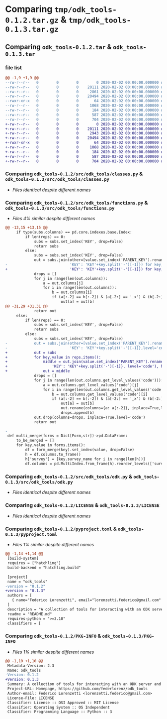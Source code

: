 # Comparing `tmp/odk_tools-0.1.2.tar.gz` & `tmp/odk_tools-0.1.3.tar.gz`

## Comparing `odk_tools-0.1.2.tar` & `odk_tools-0.1.3.tar`

### file list

```diff
@@ -1,9 +1,9 @@
--rw-r--r--   0        0        0        0 2020-02-02 00:00:00.000000 odk_tools-0.1.2/src/odk_tools/__init__.py
--rw-r--r--   0        0        0    20111 2020-02-02 00:00:00.000000 odk_tools-0.1.2/src/odk_tools/classes.py
--rw-r--r--   0        0        0     2861 2020-02-02 00:00:00.000000 odk_tools-0.1.2/src/odk_tools/functions.py
--rw-r--r--   0        0        0    20494 2020-02-02 00:00:00.000000 odk_tools-0.1.2/src/odk_tools/odk.py
--rwxr-xr-x   0        0        0       64 2020-02-02 00:00:00.000000 odk_tools-0.1.2/.gitignore
--rw-r--r--   0        0        0     1068 2020-02-02 00:00:00.000000 odk_tools-0.1.2/LICENSE
--rw-r--r--   0        0        0      184 2020-02-02 00:00:00.000000 odk_tools-0.1.2/README.md
--rw-r--r--   0        0        0      587 2020-02-02 00:00:00.000000 odk_tools-0.1.2/pyproject.toml
--rw-r--r--   0        0        0      704 2020-02-02 00:00:00.000000 odk_tools-0.1.2/PKG-INFO
+-rw-r--r--   0        0        0        0 2020-02-02 00:00:00.000000 odk_tools-0.1.3/src/odk_tools/__init__.py
+-rw-r--r--   0        0        0    20111 2020-02-02 00:00:00.000000 odk_tools-0.1.3/src/odk_tools/classes.py
+-rw-r--r--   0        0        0     2943 2020-02-02 00:00:00.000000 odk_tools-0.1.3/src/odk_tools/functions.py
+-rw-r--r--   0        0        0    20494 2020-02-02 00:00:00.000000 odk_tools-0.1.3/src/odk_tools/odk.py
+-rwxr-xr-x   0        0        0       64 2020-02-02 00:00:00.000000 odk_tools-0.1.3/.gitignore
+-rw-r--r--   0        0        0     1068 2020-02-02 00:00:00.000000 odk_tools-0.1.3/LICENSE
+-rw-r--r--   0        0        0      184 2020-02-02 00:00:00.000000 odk_tools-0.1.3/README.md
+-rw-r--r--   0        0        0      587 2020-02-02 00:00:00.000000 odk_tools-0.1.3/pyproject.toml
+-rw-r--r--   0        0        0      704 2020-02-02 00:00:00.000000 odk_tools-0.1.3/PKG-INFO
```

### Comparing `odk_tools-0.1.2/src/odk_tools/classes.py` & `odk_tools-0.1.3/src/odk_tools/classes.py`

 * *Files identical despite different names*

### Comparing `odk_tools-0.1.2/src/odk_tools/functions.py` & `odk_tools-0.1.3/src/odk_tools/functions.py`

 * *Files 4% similar despite different names*

```diff
@@ -13,15 +13,15 @@
     if type(subs.columns) == pd.core.indexes.base.Index:
         if len(reps) == 0:
             subs = subs.set_index('KEY', drop=False)
             return subs
         else:
             subs = subs.set_index('KEY', drop=False)
             out = subs.join(other=[value.set_index('PARENT_KEY').rename(columns={
-                            'KEY': 'KEY'+key.split('-')[-1]}) for key, value in reps.items()], how='inner', validate='one_to_many')
+                            'KEY': 'KEY'+key.split('-')[-1]}) for key, value in reps.items()], how='outer', validate='one_to_many')
             drops = []
             for j in range(len(out.columns)):
                 a = out.columns[j]
                 for i in range(len(out.columns)):
                     b = out.columns[i]
                     if (a[:-2] == b[:-2]) & (a[-2:] == '_x') & (b[-2:] == '_y'):
                         out[a] = out[b]
@@ -31,29 +31,31 @@
             return out
     else:
         if len(reps) == 0:
             subs = subs.set_index('KEY', drop=False)
             return subs
         else:
             subs = subs.set_index('KEY', drop=False)
-            out = subs.join(other=[value.set_index('PARENT_KEY').rename(columns={
-                            'KEY': 'KEY'+key.split('-')[-1]},level='code') for key, value in reps.items()], how='inner')
+            out = subs
+            for key,value in reps.items():
+                middle = out.join(value.set_index('PARENT_KEY').rename(columns={
+                    'KEY': 'KEY'+key.split('-')[-1]}, level='code'), how='outer', lsuffix='_x', rsuffix='_y')
+                out = middle
             drops = []
             for j in range(len(out.columns.get_level_values('code'))):
                 a = out.columns.get_level_values('code')[j]
                 for i in range(len(out.columns.get_level_values('code'))):
                     b = out.columns.get_level_values('code')[i]
                     if (a[:-2] == b[:-2]) & (a[-2:] == '_x') & (b[-2:] == '_y'):
                         out[a] = out[b]
                         out.rename(columns={a: a[:-2]}, inplace=True,level='code')
                         drops.append(b)
             out.drop(columns=drops, inplace=True,level='code')
             return out
 
-
 def multi_merge(forms = Dict[Form,str])->pd.DataFrame:
     to_be_merged = []
     for key,value in forms.items():
         df = form_merge(key).set_index(value, drop=False)
         h = df.columns.to_frame()
         h['survey'] = [key.survey_name for i in range(len(h))]
         df.columns = pd.MultiIndex.from_frame(h).reorder_levels(['survey']+list(set(df.columns.names).difference(set('survey'))))
```

### Comparing `odk_tools-0.1.2/src/odk_tools/odk.py` & `odk_tools-0.1.3/src/odk_tools/odk.py`

 * *Files identical despite different names*

### Comparing `odk_tools-0.1.2/LICENSE` & `odk_tools-0.1.3/LICENSE`

 * *Files identical despite different names*

### Comparing `odk_tools-0.1.2/pyproject.toml` & `odk_tools-0.1.3/pyproject.toml`

 * *Files 1% similar despite different names*

```diff
@@ -1,14 +1,14 @@
 [build-system]
 requires = ["hatchling"]
 build-backend = "hatchling.build"
 
 [project]
 name = "odk_tools"
-version = "0.1.2"
+version = "0.1.3"
 authors = [
   { name="Federico Lorenzetti", email="lorenzetti.federico@gmail.com" },
 ]
 description = "A collection of tools for interacting with an ODK server and uploading/downloading submissions"
 readme = "README.md"
 requires-python = ">=3.10"
 classifiers = [
```

### Comparing `odk_tools-0.1.2/PKG-INFO` & `odk_tools-0.1.3/PKG-INFO`

 * *Files 1% similar despite different names*

```diff
@@ -1,10 +1,10 @@
 Metadata-Version: 2.3
 Name: odk_tools
-Version: 0.1.2
+Version: 0.1.3
 Summary: A collection of tools for interacting with an ODK server and uploading/downloading submissions
 Project-URL: Homepage, https://github.com/federlorenz/odk_tools
 Author-email: Federico Lorenzetti <lorenzetti.federico@gmail.com>
 License-File: LICENSE
 Classifier: License :: OSI Approved :: MIT License
 Classifier: Operating System :: OS Independent
 Classifier: Programming Language :: Python :: 3
```

